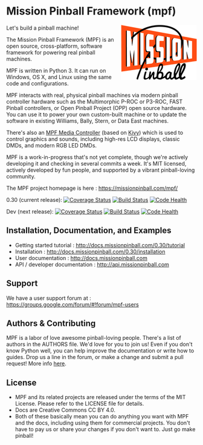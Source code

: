 Mission Pinball Framework (mpf)
===============================

<img align="right" height="146" src="mpf-logo-200.png"/>

Let's build a pinball machine!

The Mission Pinball Framework (MPF) is an open source, cross-platform, software framework for powering real pinball
machines.

MPF is written in Python 3. It can run on Windows, OS X, and Linux using the same code and configurations.

MPF interacts with real, physical pinball machines via modern pinball controller hardware such as the Multimorphic
P-ROC or P3-ROC, FAST Pinball controllers, or Open Pinball Project (OPP) open source hardware. You can use it to power
your own custom-built machine or to update the software in existing Williams, Bally, Stern, or Data East machines.

There's also an [MPF Media Controller](https://github.com/missionpinball/mpf-mc/) (based on [Kivy](http://kivy.org))
which is used to control graphics and sounds, including high-res LCD displays, classic DMDs, and modern RGB LED DMDs.

MPF is a work-in-progress that's not yet complete, though we're actively developing it and checking in several commits a
week. It's MIT licensed, actively developed by fun people, and supported by a vibrant pinball-loving community.

The MPF project homepage is here : https://missionpinball.com/mpf/

0.30 (current release):
[![Coverage Status](https://coveralls.io/repos/missionpinball/mpf/badge.svg?branch=0.30&service=github)](https://coveralls.io/github/missionpinball/mpf?branch=0.30)
[![Build Status](https://travis-ci.org/missionpinball/mpf.svg?branch=0.30)](https://travis-ci.org/missionpinball/mpf)
[![Code Health](https://landscape.io/github/missionpinball/mpf/0.30/landscape.svg?style=flat)](https://landscape.io/github/missionpinball/mpf/0.30)

Dev (next release):
[![Coverage Status](https://coveralls.io/repos/missionpinball/mpf/badge.svg?branch=dev&service=github)](https://coveralls.io/github/missionpinball/mpf?branch=dev)
[![Build Status](https://travis-ci.org/missionpinball/mpf.svg?branch=dev)](https://travis-ci.org/missionpinball/mpf)
[![Code Health](https://landscape.io/github/missionpinball/mpf/dev/landscape.svg?style=flat)](https://landscape.io/github/missionpinball/mpf/dev)


Installation, Documentation, and Examples
-----------------------------------------
* Getting started tutorial : http://docs.missionpinball.com/0.30/tutorial
* Installation : http://docs.missionpinball.com/0.30/installation
* User documentation : http://docs.missionpinball.com
* API / developer documentation : http://api.missionpinball.com

Support
-------
We have a user support forum at : https://groups.google.com/forum/#!forum/mpf-users

Authors & Contributing
----------------------
MPF is a labor of love awesome pinball-loving people. There's a list of authors in the AUTHORS file. We'd love for you
to join us! Even if you don't know Python well, you can help improve the documentation or write how to guides. Drop us a
line in the forum, or make a change and submit a pull request! More info [here](http://docs.missionpinball.com/0.30/contribute).

License
-------
* MPF and its related projects are released under the terms of the MIT License. Please refer to the LICENSE file for details.
* Docs are Creative Commons CC BY 4.0.
* Both of these basically mean you can do anything you want with MPF and the docs, including using them for commercial
  projects. You don't have to pay us or share your changes if you don't want to. Just go make pinball!
